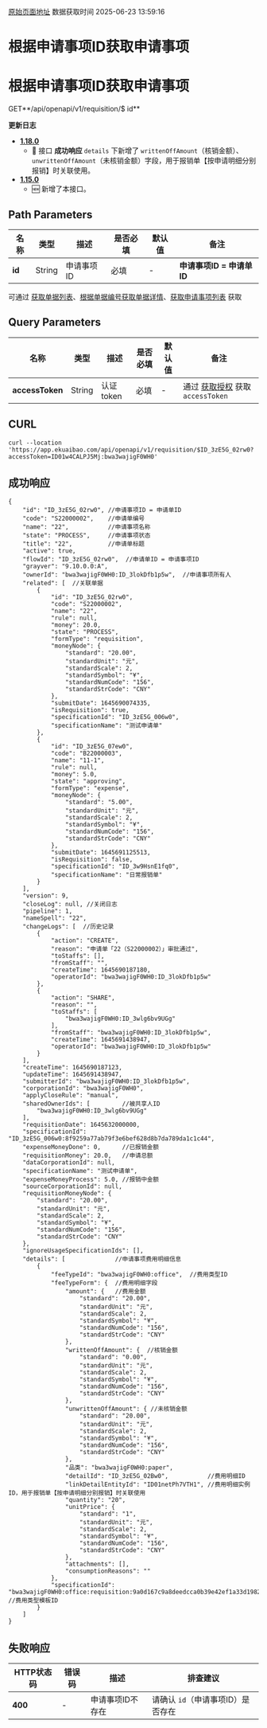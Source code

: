 [原始页面地址](https://docs.ekuaibao.com/docs/open-api/flows/get-requisition-byId)
数据获取时间 2025-06-23 13:59:16

# 根据申请事项ID获取申请事项

# 根据申请事项ID获取申请事项  
  
GET**/api/openapi/v1/requisition/$ id**

**更新日志**

  * [**1.18.0**](/updateLog/update-log#1180)
    * 🐞 接口 **成功响应** `details` 下新增了 `writtenOffAmount`（核销金额）、`unwrittenOffAmount`（未核销金额）字段，用于报销单【按申请明细分别报销】时关联使用。
  * [**1.15.0**](/updateLog/update-log#1150)
    * 🆕 新增了本接口。



## Path Parameters​

名称| 类型| 描述| 是否必填| 默认值| 备注  
---|---|---|---|---|---  
**id**|  String| 申请事项ID| 必填| -| **申请事项ID = 申请单ID**  
可通过 [获取单据列表](/docs/open-api/flows/get-forms-details-byStaff)、[根据单据编号获取单据详情](/docs/open-api/flows/get-forms-details-byCode)、[获取申请事项列表](/docs/open-api/flows/get-requisition-all) 获取  
  
## Query Parameters​

名称| 类型| 描述| 是否必填| 默认值| 备注  
---|---|---|---|---|---  
**accessToken**|  String| 认证token| 必填| -| 通过 [获取授权](/docs/open-api/getting-started/auth) 获取 `accessToken`  
  
## CURL​
    
    
    curl --location 'https://app.ekuaibao.com/api/openapi/v1/requisition/$ID_3zE5G_02rw0?accessToken=ID01w4CALPJ5Mj:bwa3wajigF0WH0'  
    

## 成功响应​
    
    
    {  
        "id": "ID_3zE5G_02rw0", //申请事项ID = 申请单ID  
        "code": "S22000002",    //申请单编号  
        "name": "22",           //申请事项名称  
        "state": "PROCESS",     //申请事项状态  
        "title": "22",          //申请单标题  
        "active": true,  
        "flowId": "ID_3zE5G_02rw0",  //申请单ID = 申请事项ID  
        "grayver": "9.10.0.0:A",  
        "ownerId": "bwa3wajigF0WH0:ID_3lokDfb1p5w",  //申请事项所有人  
        "related": [  //关联单据  
            {  
                "id": "ID_3zE5G_02rw0",  
                "code": "S22000002",  
                "name": "22",  
                "rule": null,  
                "money": 20.0,  
                "state": "PROCESS",  
                "formType": "requisition",  
                "moneyNode": {  
                    "standard": "20.00",  
                    "standardUnit": "元",  
                    "standardScale": 2,  
                    "standardSymbol": "¥",  
                    "standardNumCode": "156",  
                    "standardStrCode": "CNY"  
                },  
                "submitDate": 1645690074335,  
                "isRequisition": true,  
                "specificationId": "ID_3zE5G_006w0",  
                "specificationName": "测试申请单"  
            },  
            {  
                "id": "ID_3zE5G_07ew0",  
                "code": "B22000003",  
                "name": "11-1",  
                "rule": null,  
                "money": 5.0,  
                "state": "approving",  
                "formType": "expense",  
                "moneyNode": {  
                    "standard": "5.00",  
                    "standardUnit": "元",  
                    "standardScale": 2,  
                    "standardSymbol": "¥",  
                    "standardNumCode": "156",  
                    "standardStrCode": "CNY"  
                },  
                "submitDate": 1645691125513,  
                "isRequisition": false,  
                "specificationId": "ID_3w9HsnE1fq0",  
                "specificationName": "日常报销单"  
            }  
        ],  
        "version": 9,  
        "closeLog": null, //关闭日志  
        "pipeline": 1,  
        "nameSpell": "22",  
        "changeLogs": [  //历史记录  
            {  
                "action": "CREATE",  
                "reason": "申请单「22（S22000002）」审批通过",  
                "toStaffs": [],  
                "fromStaff": "",  
                "createTime": 1645690187180,  
                "operatorId": "bwa3wajigF0WH0:ID_3lokDfb1p5w"  
            },  
            {  
                "action": "SHARE",  
                "reason": "",  
                "toStaffs": [  
                    "bwa3wajigF0WH0:ID_3wlg6bv9UGg"  
                ],  
                "fromStaff": "bwa3wajigF0WH0:ID_3lokDfb1p5w",  
                "createTime": 1645691438947,  
                "operatorId": "bwa3wajigF0WH0:ID_3lokDfb1p5w"  
            }  
        ],  
        "createTime": 1645690187123,  
        "updateTime": 1645691438947,  
        "submitterId": "bwa3wajigF0WH0:ID_3lokDfb1p5w",  
        "corporationId": "bwa3wajigF0WH0",  
        "applyCloseRule": "manual",  
        "sharedOwnerIds": [         //被共享人ID  
            "bwa3wajigF0WH0:ID_3wlg6bv9UGg"  
        ],  
        "requisitionDate": 1645632000000,  
        "specificationId": "ID_3zE5G_006w0:8f9259a77ab79f3e6bef628d8b7da789da1c1c44",  
        "expenseMoneyDone": 0,      //已报销金额  
        "requisitionMoney": 20.0,   //申请总额  
        "dataCorporationId": null,  
        "specificationName": "测试申请单",  
        "expenseMoneyProcess": 5.0, //报销中金额  
        "sourceCorporationId": null,  
        "requisitionMoneyNode": {  
            "standard": "20.00",  
            "standardUnit": "元",  
            "standardScale": 2,  
            "standardSymbol": "¥",  
            "standardNumCode": "156",  
            "standardStrCode": "CNY"  
        },  
        "ignoreUsageSpecificationIds": [],  
        "details": [              //申请事项费用明细信息  
            {  
                "feeTypeId": "bwa3wajigF0WH0:office",  //费用类型ID  
                "feeTypeForm": {  //费用明细字段  
                    "amount": {   //费用金额  
                        "standard": "20.00",  
                        "standardUnit": "元",  
                        "standardScale": 2,  
                        "standardSymbol": "¥",  
                        "standardNumCode": "156",  
                        "standardStrCode": "CNY"  
                    },  
                    "writtenOffAmount": {  //核销金额  
                        "standard": "0.00",  
                        "standardUnit": "元",  
                        "standardScale": 2,  
                        "standardSymbol": "¥",  
                        "standardNumCode": "156",  
                        "standardStrCode": "CNY"  
                    },  
                    "unwrittenOffAmount": { //未核销金额  
                        "standard": "20.00",  
                        "standardUnit": "元",  
                        "standardScale": 2,  
                        "standardSymbol": "¥",  
                        "standardNumCode": "156",  
                        "standardStrCode": "CNY"  
                    },  
                    "品类": "bwa3wajigF0WH0:paper",  
                    "detailId": "ID_3zE5G_02Bw0",           //费用明细ID  
                    "linkDetailEntityId": "ID01netPh7VTH1", //费用明细实例ID，用于报销单【按申请明细分别报销】时关联使用  
                    "quantity": "20",  
                    "unitPrice": {  
                        "standard": "1",  
                        "standardUnit": "元",  
                        "standardScale": 2,  
                        "standardSymbol": "¥",  
                        "standardNumCode": "156",  
                        "standardStrCode": "CNY"  
                    },  
                    "attachments": [],  
                    "consumptionReasons": ""  
                },  
                "specificationId": "bwa3wajigF0WH0:office:requisition:9a0d167c9a8deedcca0b39e42ef1a33d19824fa6"  //费用类型模板ID  
            }  
        ]  
    }  
    

## 失败响应​

HTTP状态码| 错误码| 描述| 排查建议  
---|---|---|---  
**400**|  -| 申请事项ID不存在| 请确认 `id`（申请事项ID）是否存在
